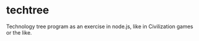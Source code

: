 techtree
========

Technology tree program as an exercise in node.js, like in Civilization games or the like.
